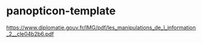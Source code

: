 # panopticon-template

https://www.diplomatie.gouv.fr/IMG/pdf/les_manipulations_de_l_information_2__cle04b2b6.pdf
